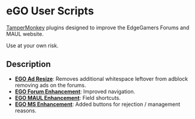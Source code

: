 # eGO User Scripts
[TamperMonkey](https://www.tampermonkey.net/) plugins designed to improve the EdgeGamers Forums and MAUL website.

Use at your own risk.

## Description
- [**EGO Ad Resize**](Enhance_Ads.js): Removes additional whitespace leftover from adblock removing ads on the forums.
- [**EGO Forum Enhancement**](Enhance_Forums.js): Improved navigation.
- [**EGO MAUL Enhancement**](Enhance_MAUL.js): Field shortcuts.
- [**EGO MS Enhancement**](Enhance_MS.js): Added buttons for rejection / management reasons.